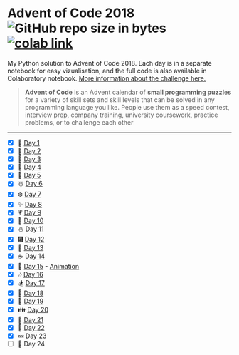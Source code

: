 # Advent of Code 2018  ![GitHub repo size in bytes](https://img.shields.io/github/repo-size/ameroyer/advent_of_code_2018.svg)  [![colab link](https://camo.githubusercontent.com/52feade06f2fecbf006889a904d221e6a730c194/68747470733a2f2f636f6c61622e72657365617263682e676f6f676c652e636f6d2f6173736574732f636f6c61622d62616467652e737667)](https://colab.research.google.com/drive/1x0CnzAg524k2Mt-89BaTXP8rLS6KHUKm)

My Python solution to Advent of Code 2018. Each day is in a separate notebook for easy vizualisation, and the full code is also available in Colaboratory notebook. [More information about the challenge here.](https://adventofcode.com/2018)

> **Advent of Code** is an Advent calendar of **small programming puzzles** for a variety of skill sets and skill levels that can be solved in any programming language you like. 
People use them as a speed contest, interview prep, company training, university coursework, practice problems, or to challenge each other

---

  * [X] 🎅 [Day 1](https://github.com/ameroyer/advent_of_code_2018/blob/master/day01.ipynb)
  * [X] 🎁 [Day 2](https://github.com/ameroyer/advent_of_code_2018/blob/master/day02.ipynb)
  * [X] 🎄 [Day 3](https://github.com/ameroyer/advent_of_code_2018/blob/master/day03.ipynb)
  * [X] 🌠 [Day 4](https://github.com/ameroyer/advent_of_code_2018/blob/master/day04.ipynb)
  * [X] 🍰 [Day 5](https://github.com/ameroyer/advent_of_code_2018/blob/master/day05.ipynb)
  * [X] ☃️ [Day 6](https://github.com/ameroyer/advent_of_code_2018/blob/master/day06.ipynb)
  * [X] ❄️ [Day 7](https://github.com/ameroyer/advent_of_code_2018/blob/master/day07.ipynb)
  * [X] ✨ [Day 8](https://github.com/ameroyer/advent_of_code_2018/blob/master/day08.ipynb) 
  * [X] 💗 [Day 9](https://github.com/ameroyer/advent_of_code_2018/blob/master/day09.ipynb) 
  * [X] 🍬 [Day 10](https://github.com/ameroyer/advent_of_code_2018/blob/master/day10.ipynb) 
  * [X] ⛄ [Day 11](https://github.com/ameroyer/advent_of_code_2018/blob/master/day11.ipynb)
  * [X] 🎆 [Day 12](https://github.com/ameroyer/advent_of_code_2018/blob/master/day12.ipynb)
  * [X] 🍭 [Day 13](https://github.com/ameroyer/advent_of_code_2018/blob/master/day13.ipynb)
  * [X] ☕ [Day 14](https://github.com/ameroyer/advent_of_code_2018/blob/master/day14.ipynb)
  * [X] 🌰 [Day 15](https://github.com/ameroyer/advent_of_code_2018/blob/master/day15.ipynb) - [Animation](https://github.com/ameroyer/advent_of_code_2018/blob/master/day15.mp4)
  * [X] 🎶 [Day 16](https://github.com/ameroyer/advent_of_code_2018/blob/master/day16.ipynb)
  * [X] 🏂 [Day 17](https://github.com/ameroyer/advent_of_code_2018/blob/master/day17.ipynb)
  * [X] 🍠 [Day 18](https://github.com/ameroyer/advent_of_code_2018/blob/master/day18.ipynb)
  * [X] 🍫 [Day 19](https://github.com/ameroyer/advent_of_code_2018/blob/master/day19.ipynb)
  * [X] 👪 [Day 20](https://github.com/ameroyer/advent_of_code_2018/blob/master/day20.ipynb)
  * [X] 🍪 [Day 21](https://github.com/ameroyer/advent_of_code_2018/blob/master/day21.ipynb)
  * [X] 🎀 [Day 22](https://github.com/ameroyer/advent_of_code_2018/blob/master/day22.ipynb)
  * [X] 💤 Day 23
  * [ ] 🎉 Day 24
